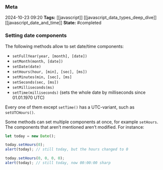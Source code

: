 ### Meta
2024-10-23 09:20
**Tags:** [[javascript]] [[javascript_data_types_deep_dive]] [[javascript_date_and_time]]
**State:** #completed 

### Setting date components
The following methods allow to set date/time components:
- `setFullYear(year, [month], [date])`
- `setMonth(month, [date])`
- `setDate(date)`
- `setHours(hour, [min], [sec], [ms])`
- `setMinutes(min, [sec], [ms]`
- `setSeconds(sec, [ms])`
- `setMilliseconds(ms)`
- `setTime(milliseconds)` (sets the whole date by milliseconds since 01.01.1970 UTC)

Every one of them except `setTime()` has a UTC-variant, such as `setUTCHours()`.

Some methods can set multiple components at once, for example `setHours`. The components that aren’t mentioned aren’t modified. For instance:
```JavaScript title:app.js
let today = new Date();

today.setHours(0);
alert(today); // still today, but the hours changed to 0

today.setHours(0, 0, 0, 0);
alert(today); // still today, now 00:00:00 sharp
```